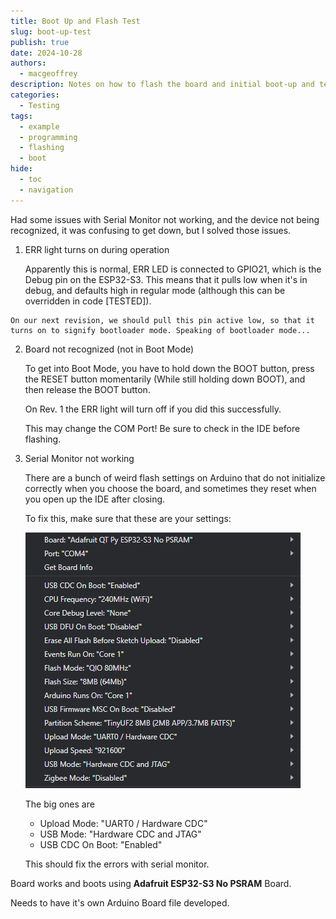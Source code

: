 ```yaml
---
title: Boot Up and Flash Test
slug: boot-up-test
publish: true
date: 2024-10-28
authors: 
  - macgeoffrey
description: Notes on how to flash the board and initial boot-up and test
categories:
  - Testing
tags:
  - example
  - programming
  - flashing
  - boot
hide:
  - toc
  - navigation
---
```

Had some issues with Serial Monitor not working, and the device not being recognized, it was confusing to get down, but I solved those issues.

1. ERR light turns on during operation
    
    Apparently this is normal, ERR LED is connected to GPIO21, which is the Debug pin on the ESP32-S3. This means that it pulls low when it's in debug, and defaults high in regular mode (although this can be overridden in code [TESTED]).
    
<!-- more -->

    On our next revision, we should pull this pin active low, so that it turns on to signify bootloader mode. Speaking of bootloader mode... 
    
2. Board not recognized (not in Boot Mode)
    
    To get into Boot Mode, you have to hold down the BOOT button, press the RESET button momentarily (While still holding down BOOT), and then release the BOOT button.
    
    On Rev. 1 the ERR light will turn off if you did this successfully. 
    
    This may change the COM Port! Be sure to check in the IDE before flashing.
    
3. Serial Monitor not working
    
    There are a bunch of weird flash settings on Arduino that do not initialize correctly when you choose the board, and sometimes they reset when you open up the IDE after closing. 
    
    To fix this, make sure that these are your settings:
    
    ![image1.png](boot-up-test/image1.png)
    
    The big ones are 
    
    - Upload Mode: "UART0 / Hardware CDC"
    - USB Mode: "Hardware CDC and JTAG"
    - USB CDC On Boot: "Enabled"
    
    This should fix the errors with serial monitor.
    

Board works and boots using **Adafruit ESP32-S3 No PSRAM** Board.

Needs to have it's own Arduino Board file developed.